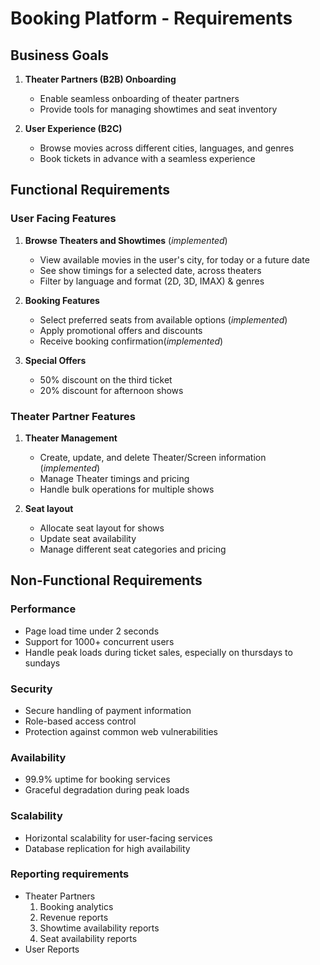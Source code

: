 # Booking Platform - Requirements

## Business Goals

1. **Theater Partners (B2B) Onboarding**
   - Enable seamless onboarding of theater partners
   - Provide tools for managing showtimes and seat inventory

2. **User Experience (B2C)**
   - Browse movies across different cities, languages, and genres
   - Book tickets in advance with a seamless experience

## Functional Requirements

### User Facing Features

1. **Browse Theaters and Showtimes** (*implemented*)
   - View available movies in the user's city, for today or a future date
   - See show timings for a selected date, across theaters
   - Filter by language and format (2D, 3D, IMAX) & genres

2. **Booking Features**
   - Select preferred seats from available options (*implemented*)
   - Apply promotional offers and discounts
   - Receive booking confirmation(*implemented*)

3. **Special Offers**
   - 50% discount on the third ticket
   - 20% discount for afternoon shows

### Theater Partner Features

1. **Theater Management**
   - Create, update, and delete Theater/Screen information (*implemented*)
   - Manage Theater timings and pricing 
   - Handle bulk operations for multiple shows

2. **Seat layout**
   - Allocate seat layout for shows
   - Update seat availability
   - Manage different seat categories and pricing

## Non-Functional Requirements

### Performance
- Page load time under 2 seconds
- Support for 1000+ concurrent users
- Handle peak loads during ticket sales, especially on thursdays to sundays

### Security
- Secure handling of payment information
- Role-based access control
- Protection against common web vulnerabilities

### Availability
- 99.9% uptime for booking services
- Graceful degradation during peak loads

### Scalability
- Horizontal scalability for user-facing services
- Database replication for high availability

### Reporting requirements
- Theater Partners
  1. Booking analytics
  2. Revenue reports
  3. Showtime availability reports
  4. Seat availability reports
- User Reports




